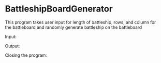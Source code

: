 # BattleshipBoardGenerator
This program takes user input for length of battleship, rows, and column for the battleboard and randomly generate battleship on the battleboard

Input:


Output:


Closing the program:


